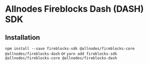 # Allnodes Fireblocks Dash (DASH) SDK

## Installation
`npm install --save fireblocks-sdk @allnodes/fireblocks-core @allnodes/fireblocks-dash`
or
`yarn add fireblocks-sdk @allnodes/fireblocks-core @allnodes/fireblocks-dash`
